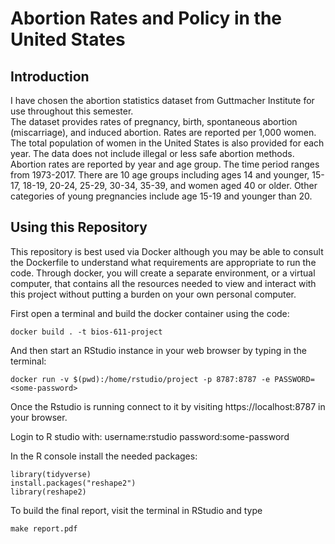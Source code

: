 Abortion Rates and Policy in the United States
===============

Introduction
------------
I have chosen the abortion statistics dataset from Guttmacher Institute for use throughout this semester.  
The dataset provides rates of pregnancy, birth, spontaneous abortion (miscarriage), and induced 
abortion. Rates are reported per 1,000 women. The total population of women in the United States is 
also provided for each year. The data does not include illegal or less safe abortion methods. Abortion 
rates are reported by year and age group. The time period ranges from 1973-2017. There are 10 age 
groups including ages 14 and younger, 15-17, 18-19, 20-24, 25-29, 30-34, 35-39, and 
women aged 40 or older. Other categories of young pregnancies include age 15-19 and younger than 20. 

Using this Repository
---------------------
This repository is best used via Docker although you may be able to consult the Dockerfile to understand what requirements are appropriate to run the code. Through docker, you will create a separate environment, or a virtual computer, that contains all the resources needed to view and interact with this project without putting a burden on your own personal computer.

First open a terminal and build the docker container using the code:
```
docker build . -t bios-611-project
```

And then start an RStudio instance in your web browser by typing in the terminal:

```
docker run -v $(pwd):/home/rstudio/project -p 8787:8787 -e PASSWORD=<some-password>
```

Once the Rstudio is running connect to it by visiting
https://localhost:8787 in your browser. 

Login to R studio with:
  username:rstudio
  password:some-password


In the R console install the needed packages:

```{R}
library(tidyverse)
install.packages("reshape2")
library(reshape2)
```

To build the final report, visit the terminal in RStudio and type

```
make report.pdf
```
